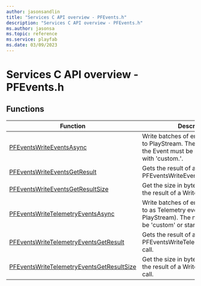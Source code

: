 ```yaml
---
author: jasonsandlin
title: "Services C API overview - PFEvents.h"
description: "Services C API overview - PFEvents.h"
ms.author: jasonsa
ms.topic: reference
ms.service: playfab
ms.date: 03/09/2023
---
```


# Services C API overview - PFEvents.h

  
## Functions  

| Function | Description |  
| --- | --- |  
| [PFEventsWriteEventsAsync](functions/pfeventswriteeventsasync.md) | Write batches of entity based events to PlayStream. The namespace of the Event must be 'custom' or start with 'custom.'. |  
| [PFEventsWriteEventsGetResult](functions/pfeventswriteeventsgetresult.md) | Gets the result of a successful PFEventsWriteEventsAsync call. |  
| [PFEventsWriteEventsGetResultSize](functions/pfeventswriteeventsgetresultsize.md) | Get the size in bytes needed to store the result of a WriteEvents call. |  
| [PFEventsWriteTelemetryEventsAsync](functions/pfeventswritetelemetryeventsasync.md) | Write batches of entity based events to as Telemetry events (bypass PlayStream). The namespace must be 'custom' or start with 'custom.' |  
| [PFEventsWriteTelemetryEventsGetResult](functions/pfeventswritetelemetryeventsgetresult.md) | Gets the result of a successful PFEventsWriteTelemetryEventsAsync call. |  
| [PFEventsWriteTelemetryEventsGetResultSize](functions/pfeventswritetelemetryeventsgetresultsize.md) | Get the size in bytes needed to store the result of a WriteTelemetryEvents call. |  

